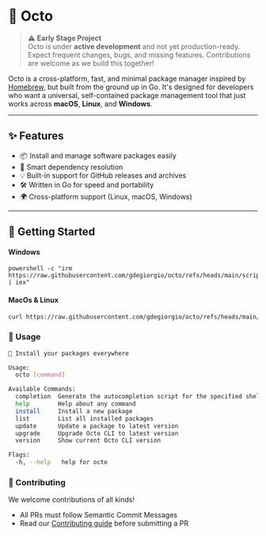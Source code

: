 # 🐙 Octo




> ⚠️ **Early Stage Project**  
> Octo is under **active development** and not yet production-ready. Expect frequent changes, bugs, and missing features. Contributions are welcome as we build this together!


Octo is a cross-platform, fast, and minimal package manager inspired by [Homebrew](https://brew.sh), but built from the ground up in Go. It's designed for developers who want a universal, self-contained package management tool that just works across **macOS**, **Linux**, and **Windows**.


---

## ✨ Features

- 📦 Install and manage software packages easily
- 🧠 Smart dependency resolution
- 💡 Built-in support for GitHub releases and archives
- 🛠️ Written in Go for speed and portability
- 🌍 Cross-platform support (Linux, macOS, Windows)

---

## 🚀 Getting Started


#### Windows

```
powershell -c "irm https://raw.githubusercontent.com/gdegiorgio/octo/refs/heads/main/scripts/install.ps1 | iex"
```

#### MacOs & Linux

```bash
curl https://raw.githubusercontent.com/gdegiorgio/octo/refs/heads/main/scripts/install.sh | bash
```


### 🧪 Usage

```bash
🐙 Install your packages everywhere

Usage:
  octo [command]

Available Commands:
  completion  Generate the autocompletion script for the specified shell
  help        Help about any command
  install     Install a new package
  list        List all installed packages
  update      Update a package to latest version
  upgrade     Upgrade Octo CLI to latest version
  version     Show current Octo CLI version

Flags:
  -h, --help   help for octo
```

### 🧙 Contributing

We welcome contributions of all kinds!

- All PRs must follow Semantic Commit Messages
- Read our [Contributing guide](CONTRIBUTING.md) before submitting a PR
